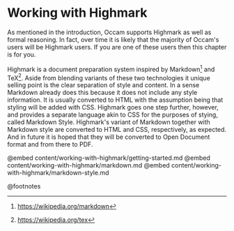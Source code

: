 # Working with Highmark

As mentioned in the introduction, Occam supports Highmark as well as formal reasoning.
In fact, over time it is likely that the majority of Occam's users will be Highmark users.
If you are one of these users then this chapter is for you.

Highmark is a document preparation system inspired by Markdown[^markdown] and TeX[^tex].
Aside from blending variants of these two technologies it unique selling point is the clear separation of style and content.
In a sense Markdown already does this because it does not include any style information.
It is usually converted to HTML with the assumption being that styling will be added with CSS.
Highmark goes one step further, however, and provides a separate language akin to CSS for the purposes of stying, called Markdown Style.
Highmark's variant of Markdown together with Markdown style are converted to HTML and CSS, respectively, as expected.
And in future it is hoped that they will be converted to Open Document format and from there to PDF.

@embed content/working-with-highmark/getting-started.md
@embed content/working-with-highmark/markdown.md
@embed content/working-with-highmark/markdown-style.md

[^tex]: https://wikipedia.org/tex

[^markdown]: https://wikipedia.org/markdown

@footnotes
